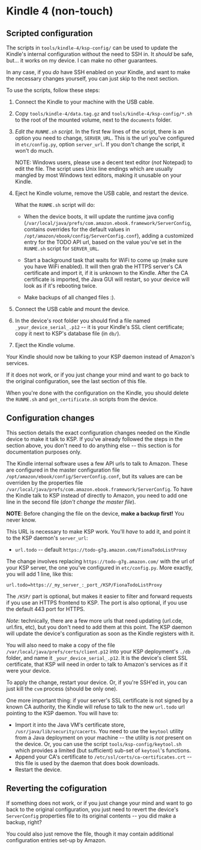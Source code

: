 Kindle 4 (non-touch)
====================


Scripted configuration
----------------------

The scripts in `tools/kindle-4/ksp-config/` can be used to update the Kindle's internal configuration without the need
to SSH in. It *should* be safe, but... it works on my device. I can make no other guarantees.

In any case, if you _do_ have SSH enabled on your Kindle, and want to make the necessary changes yourself, you can just
skip to the next section.

To use the scripts, follow these steps:

1. Connect the Kindle to your machine with the USB cable.

2. Copy `tools/kindle-4/data.tag.gz` and `tools/kindle-4/ksp-config/*.sh` to the root of the mounted volume, next to the
    `documents` folder.

3. *Edit the `RUNME.sh` script*. In the first few lines of the script, there is an option you need to change,
    `SERVER_URL`. This is the url you've configured in `etc/config.py`, option `server_url`. If you don't change the
    script, it won't do much.

    NOTE: Windows users, please use a decent text editor (*not* Notepad) to edit the file. The script uses Unix line
    endings which are usually mangled by most Windows text editors, making it unusable on your Kindle.

4. Eject he Kindle volume, remove the USB cable, and restart the device.

    What the `RUNME.sh` script will do:

    * When the device boots, it will update the runtime java config
        (`/var/local/java/prefs/com.amazon.ebook.framework/ServerConfig`, contains overrides for the default values in
        `/opt/amazon/ebook/config/ServerConfig.conf`), adding a customized entry for the TODO API url, based on the
        value you've set in the `RUNME.sh` script for `SERVER_URL`.

    * Start a background task that waits for WiFi to come up (make sure you have WiFi enabled). It will then grab the
        HTTPS server's CA certificate and import it, if it is unknown to the Kindle. After the CA certificate is
        imported, the Java GUI will restart, so your device will look as if it's rebooting twice.

    * Make backups of all changed files :).

5. Connect the USB cable and mount the device.

6. In the device's root folder you should find a file named `_your_device_serial_.p12` -- it is your Kindle's SSL client
    certificate; copy it next to KSP's database file (in `db/`).

7. Eject the Kindle volume.

Your Kindle should now be talking to your KSP daemon instead of Amazon's services.

If it does not work, or if you just change your mind and want to go back to the original configuration, see the last
section of this file.

When you're done with the configuration on the Kindle, you should delete the `RUNME.sh` and `get_certificate.sh` scripts
from the device.


Configuration changes
---------------------

This section details the exact configuration changes needed on the Kindle device to make it talk to KSP. If you've
already followed the steps in the section above, you don't need to do anything else -- this section is for documentation
purposes only.

The Kindle internal software uses a few API urls to talk to Amazon. These are configured in the master configuration
file `/opt/amazon/ebook/config/ServerConfig.conf`, but its values are can be overriden by the properties file
`/var/local/java/prefs/com.amazon.ebook.framework/ServerConfig`. To have the Kindle talk to KSP instead of directly to
Amazon, you need to add one line in the second file (*don't change the master file*).

**NOTE**: Before changing the file on the device, **make a backup first!** You never know.

This URL is necessary to make KSP work. You'll *have* to add it, and point it to the KSP daemon's `server_url`:

* `url.todo` -- default `https://todo-g7g.amazon.com/FionaTodoListProxy`

The change involves replacing `https://todo-g7g.amazon.com/` with the url of your KSP server, the one you've configured
in `etc/config.py`. More exactly, you will add 1 line, like this:

    url.todo=https://_my_server_:_port_/KSP/FionaTodoListProxy

The `/KSP/` part is optional, but makes it easier to filter and forward requests if you use an HTTPS frontend to
KSP. The port is also optional, if you use the default 443 port for HTTPS.

*Note*: technically, there are a few more urls that need updating (url.cde, url.firs, etc), but you don't need to add
them at this point. The KSP daemon will update the device's configuration as soon as the Kindle registers with it.

You will also need to make a copy of the file `/var/local/java/prefs/certs/client.p12` into your KSP deployment's
`./db` folder, and name it `_your_device_serial_.p12`. It is the device's client SSL certificate, that KSP will need in
order to talk to Amazon's services as if it were your device.

To apply the change, restart your device. Or, if you're SSH'ed in, you can just kill the `cvm` process (should be only
one).

One more important thing: if your server's SSL certificate is not signed by a known CA authority, the Kindle will refuse
to talk to the new `url.todo` url pointing to the KSP daemon. You will have to:

* Import it into the Java VM's certificate store, `/usr/java/lib/security/cacerts`. You need to use the `keytool`
    utility from a Java deployment on your machine -- the utility is *not* present on the device. Or, you can use the
    script `tools/ksp-config/keytool.sh` which provides a limited (but sufficient) sub-set of `keytool`'s functions.
* Append your CA's certificate to `/etc/ssl/certs/ca-certificates.crt` -- this file is used by the daemon that does book
downloads.
* Restart the device.


Reverting the cofiguration
--------------------------

If something does not work, or if you just change your mind and want to go back to the original configuration, you just
need to revert the device's `ServerConfig` properties file to its original contents -- you did make a backup, right?

You could also just remove the file, though it may contain additional configuration entries set-up by Amazon.
